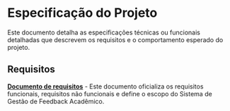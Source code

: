 # Especificação do Projeto

Este documento detalha as especificações técnicas ou funcionais detalhadas que descrevem os requisitos e o comportamento esperado do projeto.

## Requisitos 

[**Documento de requisitos**](https://docs.google.com/document/d/1yN_2HuOaRy4tK6O9sWAKt__eSy7wO7Uk/edit?usp=sharing&ouid=113490380921441532168&rtpof=true&sd=true) - Este documento oficializa os requisitos funcionais, requisitos não funcionais e define o escopo do Sistema de Gestão de Feedback Acadêmico.
